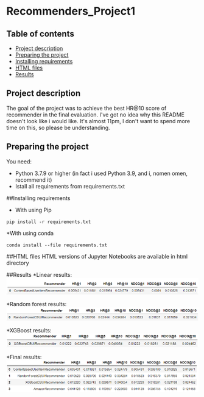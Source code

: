 # Recommenders_Project1
## Table of contents
* [Project description](#project-description)
* [Preparing the project](#Preparing-the-project)
* [Installing requirements](#Installing-requirements)
* [HTML files](#HTML-files)
* [Results](#Results)

## Project description
The goal of the project was to achieve the best HR@10 score of recommender in the final evaluation.
I've got no idea why this README doesn't look like i would like. It's almost 11pm,
I don't want to spend more time on this, so please be understanding.



## Preparing the project
You need:
* Python 3.7.9 or higher (in fact i used Python 3.9, and i, nomen omen, recommend it)
* Istall all requirements from requirements.txt




##Installing requirements
* With using Pip
```
pip install -r requirements.txt
```

*With using conda
```
conda install --file requirements.txt
```




##HTML files
HTML versions of Jupyter Notebooks are available in html directory




##Results
*Linear results:
<kbd><img src="./readme/linear.png" alt="Linear results"></kbd>

*Random forest results:
<kbd><img src="./readme/randomforest.png" alt="Random forest results"></kbd>

*XGBoost results:
<kbd><img src="./readme/xgboost.png" alt="XGBoost results"></kbd>

*Final results:
<kbd><img src="./readme/results.png" alt="Final results"></kbd>
